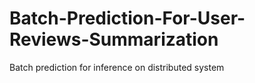 # Batch-Prediction-For-User-Reviews-Summarization
Batch prediction for inference on distributed system
